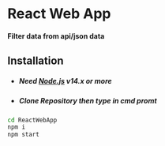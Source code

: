 # React Web App
#### Filter data from api/json data

## Installation

- ##### Need [Node.js](https://nodejs.org/) v14.x or more
- ##### Clone Repository then type in cmd promt

```sh
cd ReactWebApp
npm i
npm start
```
